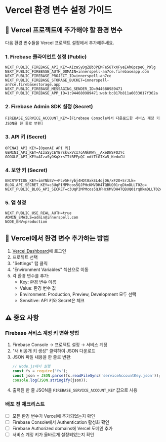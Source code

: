 # Vercel 환경 변수 설정 가이드

## 🚀 Vercel 프로젝트에 추가해야 할 환경 변수

다음 환경 변수들을 Vercel 프로젝트 설정에서 추가해주세요.

### 1. Firebase 클라이언트 설정 (Public)
```
NEXT_PUBLIC_FIREBASE_API_KEY=AIzaSyDgZBb3PEMFe58TxXFyeEAh6pzpeG_P9lg
NEXT_PUBLIC_FIREBASE_AUTH_DOMAIN=innerspell-an7ce.firebaseapp.com
NEXT_PUBLIC_FIREBASE_PROJECT_ID=innerspell-an7ce
NEXT_PUBLIC_FIREBASE_STORAGE_BUCKET=innerspell-an7ce.firebasestorage.app
NEXT_PUBLIC_FIREBASE_MESSAGING_SENDER_ID=944680989471
NEXT_PUBLIC_FIREBASE_APP_ID=1:944680989471:web:bc817b811a6033017f362a
```

### 2. Firebase Admin SDK 설정 (Secret)
```
FIREBASE_SERVICE_ACCOUNT_KEY=[Firebase Console에서 다운로드한 서비스 계정 키 JSON을 한 줄로 변환]
```

### 3. API 키 (Secret)
```
OPENAI_API_KEY=[OpenAI API 키]
GEMINI_API_KEY=AIzaSyCEYBrskvxVcI7oANkKWn__AxeDWSFQ3Yc
GOOGLE_API_KEY=AIzaSyDKqXrsTTtBEFpQC-ndtTtGIXw5_KedxCU
```

### 4. 보안 키 (Secret)
```
ENCRYPTION_KEY=imYNbSV++Pcv5Hrybj4HDt0xkEL4ojD6/xF2O+SrJLk=
BLOG_API_SECRET_KEY=c3UqPIMPMcos5QJPHcKMVDH4TQBUQ01rqDkmDLLT02c=
NEXT_PUBLIC_BLOG_API_SECRET=c3UqPIMPMcos5QJPHcKMVDH4TQBUQ01rqDkmDLLT02c=
```

### 5. 앱 설정
```
NEXT_PUBLIC_USE_REAL_AUTH=true
ADMIN_EMAILS=admin@innerspell.com
NODE_ENV=production
```

## 📝 Vercel에서 환경 변수 추가하는 방법

1. [Vercel Dashboard](https://vercel.com)에 로그인
2. 프로젝트 선택
3. "Settings" 탭 클릭
4. "Environment Variables" 섹션으로 이동
5. 각 환경 변수를 추가:
   - Key: 환경 변수 이름
   - Value: 환경 변수 값
   - Environment: Production, Preview, Development 모두 선택
   - Sensitive: API 키와 Secret은 체크

## ⚠️ 중요 사항

### Firebase 서비스 계정 키 변환 방법
1. Firebase Console → 프로젝트 설정 → 서비스 계정
2. "새 비공개 키 생성" 클릭하여 JSON 다운로드
3. JSON 파일 내용을 한 줄로 변환:
   ```javascript
   // Node.js에서 실행
   const fs = require('fs');
   const json = JSON.parse(fs.readFileSync('serviceAccountKey.json'));
   console.log(JSON.stringify(json));
   ```
4. 출력된 한 줄 JSON을 `FIREBASE_SERVICE_ACCOUNT_KEY` 값으로 사용

### 배포 전 체크리스트
- [ ] 모든 환경 변수가 Vercel에 추가되었는지 확인
- [ ] Firebase Console에서 Authentication 활성화 확인
- [ ] Firebase Authorized domains에 Vercel 도메인 추가
- [ ] 서비스 계정 키가 올바르게 설정되었는지 확인
